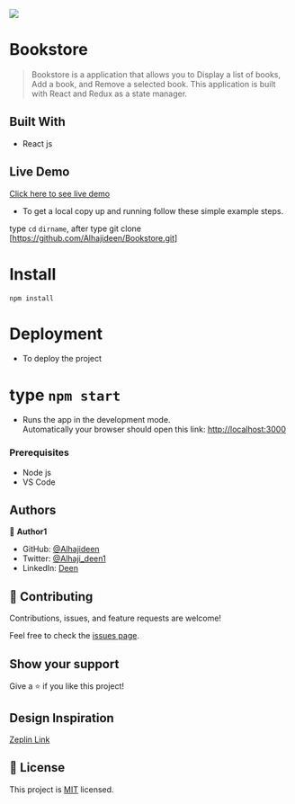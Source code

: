 ![](https://img.shields.io/badge/Microverse-blueviolet)

# Bookstore

> Bookstore is a application that allows you to Display a list of books, Add a book, and Remove a selected book. This application is built with React and Redux as a state manager.

## Built With

- React js

## Live Demo 

[Click here to see live demo](https://bookstore-mvp.netlify.app/)

- To get a local copy up and running follow these simple example steps.

type `cd` `dirname`, after type git clone [https://github.com/Alhajideen/Bookstore.git]

# Install

`npm install`

# Deployment

- To deploy the project

# type `npm start`

- Runs the app in the development mode.\
  Automatically your browser should open this link: [http://localhost:3000](http://localhost:3000)

### Prerequisites

- Node js
- VS Code

## Authors

👤 **Author1**

- GitHub: [@Alhajideen](https://github.com/Alhajideen)
- Twitter: [@Alhaji_deen1](https://twitter.com/Alhaji_deen1)
- LinkedIn: [Deen](https://linkedin.com/in/nurudeen-salifu-776753244)

## 🤝 Contributing

Contributions, issues, and feature requests are welcome!

Feel free to check the [issues page](https://github.com/Alhajideen/Bookstore/issues).

## Show your support

Give a ⭐️ if you like this project!

## Design Inspiration

[Zeplin Link](https://app.zeplin.io/project/5b35a9e13227086040f8eb75/screen/5b695e29bb8c844f118f9378)

## 📝 License

This project is [MIT](https://github.com/Alhajideen/Bookstore/blob/add-license-1/LICENSE) licensed.
